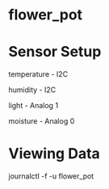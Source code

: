 # flower_pot

# Sensor Setup
temperature - I2C

humidity - I2C

light - Analog 1

moisture - Analog 0


# Viewing Data
journalctl -f -u flower_pot